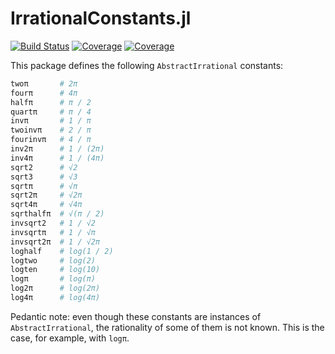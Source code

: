 # IrrationalConstants.jl

[![Build Status](https://github.com/JuliaMath/IrrationalConstants.jl/workflows/CI/badge.svg?branch=main)](https://github.com/JuliaMath/IrrationalConstants.jl/actions/workflows/CI.yml?query=branch%3Amain)
[![Coverage](https://codecov.io/gh/JuliaMath/IrrationalConstants.jl/branch/main/graph/badge.svg)](https://codecov.io/gh/JuliaMath/IrrationalConstants.jl)
[![Coverage](https://coveralls.io/repos/github/JuliaMath/IrrationalConstants.jl/badge.svg?branch=main)](https://coveralls.io/github/JuliaMath/IrrationalConstants.jl?branch=main)

This package defines the following `AbstractIrrational` constants:

```julia
twoπ       # 2π
fourπ      # 4π
halfπ      # π / 2
quartπ     # π / 4
invπ       # 1 / π
twoinvπ    # 2 / π
fourinvπ   # 4 / π
inv2π      # 1 / (2π)
inv4π      # 1 / (4π)
sqrt2      # √2
sqrt3      # √3
sqrtπ      # √π
sqrt2π     # √2π
sqrt4π     # √4π
sqrthalfπ  # √(π / 2)
invsqrt2   # 1 / √2
invsqrtπ   # 1 / √π
invsqrt2π  # 1 / √2π
loghalf    # log(1 / 2)
logtwo     # log(2)
logten     # log(10)
logπ       # log(π)
log2π      # log(2π)
log4π      # log(4π)
```

Pedantic note: even though these constants are instances of `AbstractIrrational`, the rationality of some of them is not known. This is the case, for example, with `logπ`.
